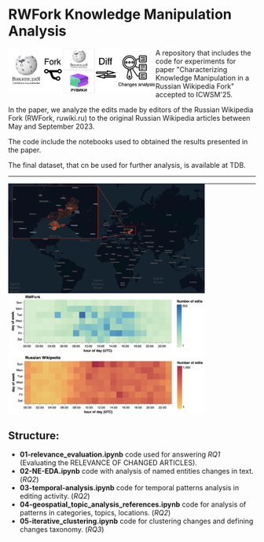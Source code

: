 # RWFork Knowledge Manipulation Analysis

<img align="left" src="figures/resear_question_scketch.png" alt="scketch" style="width:300px;"/>

A repository that includes the code for experiments for paper "Characterizing Knowledge Manipulation in a Russian Wikipedia Fork" accepted to ICWSM'25. 

In the paper, we analyze the edits made by editors of the Russian Wikipedia Fork (RWFork, ruwiki.ru) to the original Russian Wikipedia articles between May and September 2023.

The code include the notebooks used to obtained the results presented in the paper.

The final dataset, that cn be used for further analysis, is available at TDB.

---

<img align="left" src="figures/rumap.png" alt="locations of changed articles" style="width:400px;"/>
<img align="left" src="figures/temporal_edits.png" alt="temporal patterns in data" style="width:400px;"/>

---
<br clear="all" />

## Structure: 
- **01-relevance_evaluation.ipynb** code used for answering *RQ1* (Evaluating the RELEVANCE OF CHANGED ARTICLES).
- **02-NE-EDA.ipynb** code with analysis of named entities changes in text. (*RQ2*)
- **03-temporal-analysis.ipynb** code for temporal patterns analysis in editing activity. (*RQ2*)
- **04-geospatial_topic_analysis_references.ipynb** code for analysis of patterns in categories, topics, locations. (*RQ2*)
- **05-iterative_clustering.ipynb** code for clustering changes and defining changes taxonomy. (*RQ3*)
